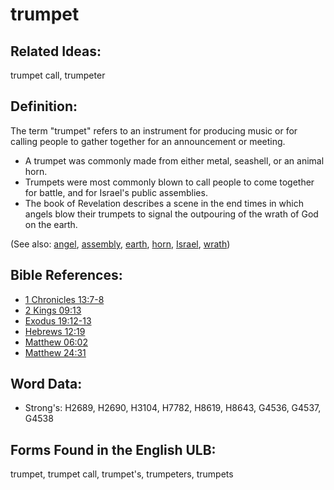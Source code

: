 # trumpet

## Related Ideas:

trumpet call, trumpeter

## Definition:

The term "trumpet" refers to an instrument for producing music or for calling people to gather together for an announcement or meeting.

* A trumpet was commonly made from either metal, seashell, or an animal horn.
* Trumpets were most commonly blown to call people to come together for battle, and for Israel's public assemblies.
* The book of Revelation describes a scene in the end times in which angels blow their trumpets to signal the outpouring of the wrath of God on the earth.

(See also: [angel](../kt/angel.md), [assembly](../other/assembly.md), [earth](../other/earth.md), [horn](../other/horn.md), [Israel](../kt/israel.md), [wrath](../kt/wrath.md))

## Bible References:

* [1 Chronicles 13:7-8](rc://en/tn/help/1ch/13/07)
* [2 Kings 09:13](rc://en/tn/help/2ki/09/13)
* [Exodus 19:12-13](rc://en/tn/help/exo/19/12)
* [Hebrews 12:19](rc://en/tn/help/heb/12/19)
* [Matthew 06:02](rc://en/tn/help/mat/06/02)
* [Matthew 24:31](rc://en/tn/help/mat/24/31)

## Word Data:

* Strong's: H2689, H2690, H3104, H7782, H8619, H8643, G4536, G4537, G4538

## Forms Found in the English ULB:

trumpet, trumpet call, trumpet's, trumpeters, trumpets
